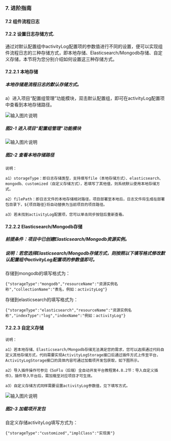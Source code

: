 ### 7. 进阶指南

#### 7.2 组件流程日志

#### 7.2.2 设置日志存储方式.

通过对默认配置组中activityLog配置项的参数值进行不同的设置，便可以实现组件流程日志的三种存储方式，即本地存储、Elasticsearch/Mongodb存储、自定义存储，本节将为您分别介绍如何设置这三种存储方式。

#### 7.2.2.1 本地存储

##### 本地存储是流程日志的默认存储方式。

a）进入项目“配置组管理”功能模块，双击默认配置组，即可在activityLog配置项中查看到本地存储路径。

![输入图片说明](../../../../images/SoFlu%EF%BC%88%E5%90%8E%E7%AB%AF%EF%BC%89%E5%BC%80%E5%8F%91%E5%B9%B3%E5%8F%B0/1.%20%E6%9C%80%E6%96%B0%E7%89%88%E6%9C%AC%20-%20%E6%9B%B4%E6%96%B0%E6%97%A5%E6%9C%9F%20-%202022.10.08/7.%20%E8%BF%9B%E9%98%B6%E6%8C%87%E5%8D%97/2.%20%E7%BB%84%E4%BB%B6%E6%B5%81%E7%A8%8B%E6%97%A5%E5%BF%97/2-1.png)

##### 图2-1 进入项目“配置组管理”功能模块

![输入图片说明](../../../../images/SoFlu%EF%BC%88%E5%90%8E%E7%AB%AF%EF%BC%89%E5%BC%80%E5%8F%91%E5%B9%B3%E5%8F%B0/1.%20%E6%9C%80%E6%96%B0%E7%89%88%E6%9C%AC%20-%20%E6%9B%B4%E6%96%B0%E6%97%A5%E6%9C%9F%20-%202022.10.08/7.%20%E8%BF%9B%E9%98%B6%E6%8C%87%E5%8D%97/2.%20%E7%BB%84%E4%BB%B6%E6%B5%81%E7%A8%8B%E6%97%A5%E5%BF%97/2-2.png)

##### 图2-2 查看本地存储路径

```
说明：

a1）storageType：即日志存储类型，支持填写file（本地存储方式）、elasticsearch、mongodb、customized（自定义存储方式），若填写了其他值，则系统默认使用本地存储方式。

a2）filePath：即日志文件的本地存储相对路径，项目部署至本地后，日志文件将生成在部署包目录下，${项目路径}将自动替换为当前项目的项目路径。

a3）若未找到activityLog配置项，您可以单击同步按钮后重新查看。
```

#### 7.2.2.2 Elasticsearch/Mongodb存储

##### 前提条件：项目中已创建Elasticsearch/Mongodb资源实例。

##### 说明：若您选择Elasticsearch/Mongodb存储方式，则按照以下填写格式修改默认配置组中activityLog配置项的参数值即可。

存储到mongodb的填写格式为：

```
{"storageType":"mongodb","resourceName":"资源实例名称","collectionName":"表名，例如：activityLog"}
```

存储到elasticsearch的填写格式为：

```
{"storageType":"elasticsearch","resourceName":"资源实例名称","indexType":"log","indexName":"例如：activityLog"}
```

#### 7.2.2.3 自定义存储

```
说明：

a1）若本地存储、Elasticsearch/Mongodb存储无法满足您的需求，您可以选择通过代码自定义其他存储方式，代码需要实现ActivityLogStorage接口后通过插件方式上传至平台，ActivityLogStorage接口的具体内容可通过加载项开发包获取，如下图所示。

a2）导入插件操作可参见《SoFlu（后端）全自动开发平台教程第4.8.2节：导入自定义插件》，插件导入平台后，需加载至对应项目才可生效。

a3）自定义存储方式同样需要设置activityLog参数值，见下填写方式。
```

![输入图片说明](../../../../images/SoFlu%EF%BC%88%E5%90%8E%E7%AB%AF%EF%BC%89%E5%BC%80%E5%8F%91%E5%B9%B3%E5%8F%B0/1.%20%E6%9C%80%E6%96%B0%E7%89%88%E6%9C%AC%20-%20%E6%9B%B4%E6%96%B0%E6%97%A5%E6%9C%9F%20-%202022.10.08/7.%20%E8%BF%9B%E9%98%B6%E6%8C%87%E5%8D%97/2.%20%E7%BB%84%E4%BB%B6%E6%B5%81%E7%A8%8B%E6%97%A5%E5%BF%97/2-3.png)

##### 图2-3 加载项开发包

自定义存储activityLog填写方式为：

```
{"storageType":"customized","implClass":"实现类"}
```
